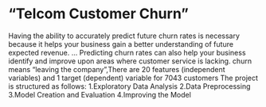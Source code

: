# “Telcom Customer Churn”
Having the ability to accurately predict future churn rates is necessary because it helps your business gain a better understanding of future expected revenue. ... Predicting churn rates can also help your business identify and improve upon areas where customer service is lacking.
churn means “leaving the company”,There are 20 features (independent variables) and 1 target (dependent) variable for 7043 customers
The project is structured as follows: 1.Exploratory Data Analysis 2.Data Preprocessing 3.Model Creation and Evaluation 4.Improving the Model
